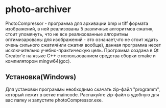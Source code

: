 # photo-archiver


PhotoCompressor - программа для архивации bmp и tiff формата изображений, в ней реализованы 5 различных алгоритмов сжатия, стоит упомянуть, что не все реализованные алгоритмы оптимизарованы для изображений - это означает,что не стоит ждать очень сильного сжатия(или сжатия вообще), данная программа несет исключительно учебно-практическую цель.
Программа создана в Qt Creator'е на языке C++ с использованием средства сборки cmake и компилятором mingw64(gcc).


## Установка(Windows)

Для установки программы необходимо скачать zip-файл "programm", который лежит в ветке maincode.
Распакуйте zip-файл в удобную для вас папку и запустите photoCompressor.exe.
